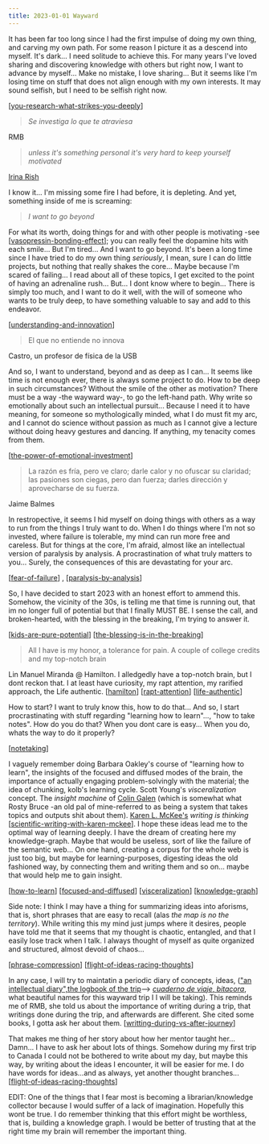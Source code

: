 ```yaml
---
title: 2023-01-01 Wayward
---
```


It has been far too long since I had the first impulse of doing my own thing, and carving my own path. For some reason I picture it as a descend into myself. It's dark... I need solitude to achieve this. For many years I've loved sharing and discovering knowledge with others but right now, I want to advance by myself... Make no mistake, I love sharing... But it seems like I'm losing time on stuff that does not align enough with my own interests. It may sound selfish, but I need to be selfish right now.

[[you-research-what-strikes-you-deeply]]

> *Se investiga lo que te atraviesa*

RMB

> *unless it's something personal it's very hard to keep yourself motivated*

[Irina Rish](https://www.youtube.com/watch?v=8-ilcF0R7mI)

I know it... I'm missing some fire I had before, it is depleting. And yet, something inside of me is screaming:

> *I want to go beyond*

For what its worth, doing things for and with other people is motivating -see [[vasopressin-bonding-effect]]; you can really feel the dopamine hits with each smile... But I'm tired... And I want to go beyond. It's been a long time since I have tried to do my own thing *seriously*, I mean, sure I can do little projects, but nothing that really shakes the core... Maybe because I'm scared of failing... I read about all of these topics, I get excited to the point of having an adrenaline rush... But... I dont know where to begin... There is simply too much, and I want to do it well, with the will of someone who wants to be truly deep, to have something valuable to say and add to this endeavor.

[[understanding-and-innovation]]

> El que no entiende no innova

Castro, un profesor de física de la USB

And so, I want to understand, beyond and as deep as I can... It seems like time is not enough ever, there is always some project to do. How to be deep in such circumstances? Without the smile of the other as motivation? There must be a way -the wayward way-, to go the left-hand path. Why write so emotionally about such an intellectual pursuit... Because I need it to have meaning, for someone so mythologically minded, what I do must fit my arc, and I cannot do science without passion as much as I cannot give a lecture without doing heavy gestures and dancing. If anything, my tenacity comes from them.

[[the-power-of-emotional-investment]]

>La razón es fría, pero ve claro; darle calor y no ofuscar su claridad; las pasiones son ciegas, pero dan fuerza; darles dirección y aprovecharse de su fuerza.

Jaime Balmes

In restropective, it seems I hid myself on doing things with others as a way to run from the things I truly want to do. When I do things where I'm not so invested, where failure is tolerable, my mind can run more free and careless. But for things at the core, I'm afraid, almost like an intellectual version of paralysis by analysis. A procrastination of what truly matters to you... Surely, the consequences of this are devastating for your arc.

[[fear-of-failure]] , [[paralysis-by-analysis]]

So, I have decided to start 2023 with an honest effort to ammend this. Somehow, the vicinity of the 30s, is telling me that time is running out, that im no longer full of potential but that I finally MUST BE. I sense the call, and broken-hearted, with the blessing in the breaking, I'm trying to answer it.

[[kids-are-pure-potential]] [[the-blessing-is-in-the-breaking]]

>All I have is my honor, a tolerance for pain. A couple of college credits and my top-notch brain

Lin Manuel Miranda @ Hamilton. I alledgedly have a top-notch brain, but I dont reckon that. I at least have curiosity, my rapt attention, my rarified approach, the Life authentic.
[[hamilton]] [[rapt-attention]] [[life-authentic]]


How to start? I want to truly know this, how to do that... And so, I start procrastinating with stuff regarding "learning how to learn"..., "how to take notes". How do you do that? When you dont care is easy... When you do, whats the way to do it properly?

[[notetaking]]

I vaguely remember doing Barbara Oakley's course of "learning how to learn", the insights of the focused and diffused modes of the brain, the importance of actually engaging problem-solvingly with the material; the idea of chunking, kolb's learning cycle. Scott Young's *visceralization* concept. The *insight machine* of [Colin Galen](https://youtu.be/Dm68uFy6gus) (which is somewhat what Rosty Bruce -an old pal of mine-referred to as being a system that takes topics and outputs shit about them). [Karen L. McKee's](https://youtu.be/tX9asHdFSv4) *writing is thinking* [[scientific-writing-with-karen-mckee]]. I hope these ideas lead me to the optimal way of learning deeply. I have the dream of creating here my knowledge-graph. Maybe that would be useless, sort of like the failure of the semantic web... On one hand, creating a corpus for the whole web is just too big, but maybe for learning-purposes, digesting ideas the old fashioned way, by connecting them and writing them and so on... maybe that would help me to gain insight.

[[how-to-learn]] [[focused-and-diffused]] [[visceralization]] [[knowledge-graph]]

Side note: I think I may have a thing for summarizing ideas into aforisms, that is, short phrases that are easy to recall (alas *the map is no the territory*). While writing this my mind just jumps where it desires, people have told me that it seems that my thought is chaotic, entangled, and that I easily lose track when I talk. I always thought of myself as quite organized and structured, almost devoid of chaos...

[[phrase-compression]]
[[flight-of-ideas-racing-thoughts]]

In any case, I will try to maintatin a periodic diary of concepts, ideas, (["an intellectual diary",the logbook of the trip](https://en.wikipedia.org/wiki/Logbook_(nautical))--> [*cuaderno de viaje*, *bitacora*](https://es.wikipedia.org/wiki/Cuaderno_de_bit%C3%A1cora), what beautiful names for this wayward trip I I will be taking). This reminds me of RMB, she told us about the importance of writing during a trip, that writings done during the trip, and afterwards are different. She cited some books, I gotta ask her about them. [[writting-during-vs-after-journey]]

That makes me thing of her story about how her mentor taught her... Damn... I have to ask her about lots of things. Somehow during my first trip to Canada I could not be bothered to write about my day, but maybe this way, by writing about the ideas I encounter, it will be easier for me. I do have words for ideas...and as always, yet another thought branches...
[[flight-of-ideas-racing-thoughts]]

EDIT: One of the things that I fear most is becoming a librarian/knowledge collector because I would suffer of a lack of imagination. Hopefully this wont be true. I do remember thinking that this effort might be worthless, that is, building a knowledge graph. I would be better of trusting that at the right time my brain will remember the important thing.


[//begin]: # "Autogenerated link references for markdown compatibility"
[fear-of-failure]: ./../uncategorized/fear-of-failure "fear-of-failure"
[flight-of-ideas-racing-thoughts]: ./../uncategorized/flight-of-ideas-racing-thoughts "flight-of-ideas-racing-thoughts"
[flight-of-ideas-racing-thoughts]: ./../uncategorized/flight-of-ideas-racing-thoughts "flight-of-ideas-racing-thoughts"
[focused-and-diffused]: ./../uncategorized/focused-and-diffused "focused-and-diffused"
[hamilton]: ./../uncategorized/hamilton "hamilton"
[how-to-learn]: ./../uncategorized/how-to-learn "how-to-learn"
[kids-are-pure-potential]: ./../uncategorized/kids-are-pure-potential "kids-are-pure-potential"
[knowledge-graph]: ./../uncategorized/knowledge-graph "knowledge-graph"
[life-authentic]: ./../uncategorized/life-authentic "life-authentic"
[notetaking]: ./../uncategorized/notetaking "notetaking"
[paralysis-by-analysis]: ./../uncategorized/paralysis-by-analysis "paralysis-by-analysis"
[phrase-compression]: ./../uncategorized/phrase-compression "phrase-compression"
[rapt-attention]: ./../uncategorized/rapt-attention "rapt-attention"
[scientific-writing-with-karen-mckee]: ./../uncategorized/scientific-writing-with-karen-mckee "scientific-writing-with-karen-mckee"
[the-blessing-is-in-the-breaking]: ./../uncategorized/the-blessing-is-in-the-breaking "the-blessing-is-in-the-breaking"
[the-power-of-emotional-investment]: ./../uncategorized/the-power-of-emotional-investment "the-power-of-emotional-investment"
[understanding-and-innovation]: ./../uncategorized/understanding-and-innovation "understanding-and-innovation"
[vasopressin-bonding-effect]: ./../uncategorized/vasopressin-bonding-effect "vasopressin-bonding-effect"
[visceralization]: ./../uncategorized/visceralization "visceralization"
[writting-during-vs-after-journey]: ./../uncategorized/writting-during-vs-after-journey "writting-during-vs-after-journey"
[you-research-what-strikes-you-deeply]: ./../uncategorized/stub "you-research-what-strikes-you-deeply"
[//end]: # "Autogenerated link references"
